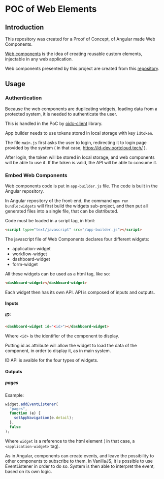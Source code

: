 # POC of Web Elements

## Introduction

This repository was created for a Proof of Concept, of Angular made Web Components.

[Web components](https://developer.mozilla.org/en-US/docs/Web/Web_Components) is the idea of creating reusable custom elements, injectable in any web application.

Web components presented by this project are created from this [repository](https://github.com/ReliefApplications/oort-frontend).

## Usage

### Authentication

Because the web components are duplicating widgets, loading data from a protected system, it is needed to authenticate the user.

This is handled in the PoC by [oidc-client](https://www.npmjs.com/package/oidc-client) library.

App builder needs to use tokens stored in local storage with key `idtoken`.

The file `main.js` first asks the user to login, redirecting it to login page provided by the system ( in that case, https://id-dev.oortcloud.tech/ ).

After login, the token will be stored in local storage, and web components will be able to use it. If the token is valid, the API will be able to consume it.

### Embed Web Components

Web components code is put in `app-builder.js` file. The code is built in the Angular repository.

In Angular repository of the front-end, the command `npm run bundle:widgets` will first build the widgets sub-project, and then put all generated files into a single file, that can be distributed.

Code must be loaded in a script tag, in html:

```html
<script type="text/javascript" src="/app-builder.js"></script>
```

The javascript file of Web Components declares four different widgets:

- application-widget
- workflow-widget
- dashboard-widget
- form-widget

All these widgets can be used as a html tag, like so:

```html
<dashboard-widget></dashboard-widget>
```

Each widget then has its own API. API is composed of inputs and outputs.

#### Inputs

##### ID:

```html
<dashboard-widget id="<id>"></dashboard-widget>
```

Where `<id>` is the identifier of the component to display.

Putting id as attribute will allow the widget to load the data of the component, in order to display it, as in main system.

ID API is avaible for the four types of widgets.

#### Outputs

##### pages

Example:

```js
widget.addEventListener(
  "pages",
  function (e) {
    setAppNavigation(e.detail);
  },
  false
);
```
Where `widget` is a reference to the html element ( in that case, a `<application-widget>` tag).

As in Angular, components can create events, and leave the possibility to other components to subscribe to them.
In VanillaJS, it is possible to use EventListener in order to do so.
System is then able to interpret the event, based on its own logic.
